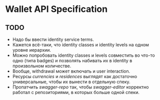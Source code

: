 # Wallet API Specification

## TODO

* Надо бы ввести identity service terms.
* Кажется всё-таки, что identity classes и identity levels на одном уровне иерархии.
* Можно попробовать identity classes и levels совместить во что-то одно (типа badges) и позволять набивать их в identity в произвольном количестве.
* Вообще, withdrawal может включать и user interaction.
* Ресурсы _currencies_ и _residences_ выглядят как достаточно универсальные, чтобы их вынести в отдельную спеку.
* Пропатчить _swagger-repo_ так, чтобы _swagger-editor_ корректно работал с репозиториями, в которых больше одной спеки.
